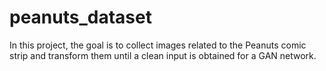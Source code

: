 # peanuts_dataset
In this project, the goal is to collect images related to the Peanuts comic strip and transform them until a clean input is obtained for a GAN network. 
